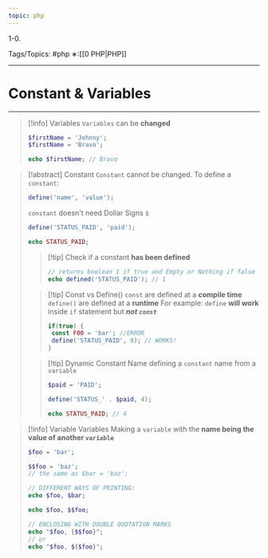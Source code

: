 ```yaml
---
topic: php
---
```

1-0.

Tags/Topics: #php
∗:[[0 PHP|PHP]]

---
# Constant & Variables

--- 


> [!info] Variables
> `Variables` can be __changed__
> ```php
> $firstName = 'Johnny';
> $firstName = 'Bravo';
> 
> echo $firstName; // Bravo
> ```

>[!abstract] Constant
>`Constant` cannot be changed.
>To define a `constant`:
>```php
>define('name', 'value');
>```
>`constant` doesn't need Dollar Signs `$`
>```php
>define('STATUS_PAID', 'paid');
>
>echo STATUS_PAID;
>```
>
>> [!tip] Check if a constant __has been defined__
>> ```php
>> // returns boolean 1 if true and Empty or Nothing if false
>> echo defined('STATUS_PAID'); // 1
>> ```
>
>
>> [!tip] Const vs Define()
>> `const` are defined at a __compile time__
>> `define()` are defined at a __runtime__
>> For example:
>> `define` __will work__ inside `if` statement but ___not `const`___
>> ```php
>> if(true) {
>> 	const F00 = 'bar'; //ERROR
>> 	define('STATUS_PAID', 9); // WORKS!
>> }
>> ```
>
>
>> [!tip] Dynamic Constant Name
>> defining a `constant` name from a `variable`
>> ```php
>> $paid = 'PAID';
>> 
>> define('STATUS_' . $paid, 4);
>> 
>> echo STATUS_PAID; // 4
>> ```

>[!info] Variable Variables
>Making a `variable` with the __name being the value of another `variable`__
>```php
>$foo = 'bar';
>
>$$foo = 'baz';
>// the same as $bar = 'baz';
>
>// DIFFERENT WAYS OF PRINTING:
>echo $foo, $bar;
>
>echo $foo, $$foo;
>
>// ENCLOSING WITH DOUBLE QUOTATION MARKS 
>echo "$foo, {$$foo}";
>// or
>echo "$foo, ${$foo}";
>```
